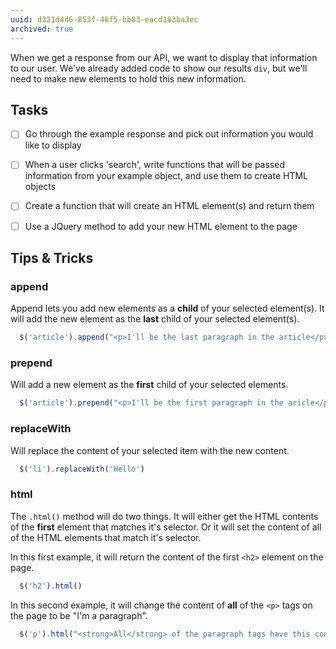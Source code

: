 ```yaml
---
uuid: d321d4d6-853f-46f5-bb83-eacd183ba3ec
archived: true
---
```


When we get a response from our API, we want to display that information to our user. We've already added code to show our results `div`, but we'll need to make new elements to hold this new information.

## Tasks
<!--
  I want them to slowly add pieces of information from the example object to the page
  it's difficult to be specific here without telling them exactly what to do for each
  different project.
-->

- [ ] Go through the example response and pick out information you would like to display
- [ ] When a user clicks 'search', write functions that will be passed information from your example object, and use them to create HTML objects
- [ ] Create a function that will create an HTML element(s) and return them
- [ ] Use a JQuery method to add your new HTML element to the page


## Tips & Tricks

### append

Append lets you add new elements as a **child** of your selected element(s). It will
add the new element as the **last** child of your selected element(s).

```javascript
  $('article').append("<p>I'll be the last paragraph in the article</p>")
```

### prepend
Will add a new element as the **first** child of your selected elements.

```javascript
  $('article').prepend("<p>I'll be the first paragraph in the aricle</p>")
```

### replaceWith
Will replace the content of your selected item with the new content.

```javascript
  $('li').replaceWith('Hello')
```

### html
The `.html()` method will do two things. It will either get the HTML contents of the **first** element that matches it's selector. Or it will set the content of all of the HTML elements that match it's selector.

In this first example, it will return the content of the first `<h2>` element on the page.
```javascript
  $('h2').html()
```

In this second example, it will change the content of **all** of the `<p>` tags on the page to be "I'm a paragraph".

```javascript
  $('p').html("<strong>All</strong> of the paragraph tags have this content")
```
